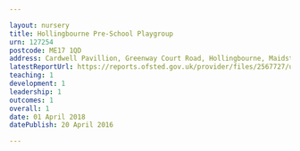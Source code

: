 ```yaml
---

layout: nursery
title: Hollingbourne Pre-School Playgroup
urn: 127254
postcode: ME17 1QD
address: Cardwell Pavillion, Greenway Court Road, Hollingbourne, Maidstone, Kent, ME17 1QD
latestReportUrl: https://reports.ofsted.gov.uk/provider/files/2567727/urn/127254.pdf
teaching: 1
development: 1
leadership: 1
outcomes: 1
overall: 1
date: 01 April 2018 
datePublish: 20 April 2016

---
```

